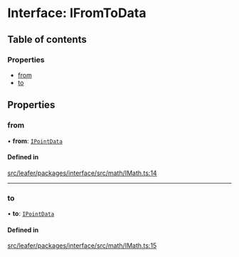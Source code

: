 # Interface: IFromToData

## Table of contents

### Properties

- [from](IFromToData.md#from)
- [to](IFromToData.md#to)

## Properties

### from

• **from**: [`IPointData`](IPointData.md)

#### Defined in

[src/leafer/packages/interface/src/math/IMath.ts:14](https://github.com/leaferjs/leafer/blob/95ff07e0d4def3c18ac6ce3fa51ec0d271dffaae/packages/interface/src/math/IMath.ts#L14)

___

### to

• **to**: [`IPointData`](IPointData.md)

#### Defined in

[src/leafer/packages/interface/src/math/IMath.ts:15](https://github.com/leaferjs/leafer/blob/95ff07e0d4def3c18ac6ce3fa51ec0d271dffaae/packages/interface/src/math/IMath.ts#L15)
